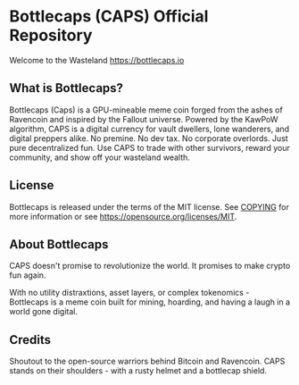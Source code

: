 Bottlecaps (CAPS) Official Repository
=====================================

Welcome to the Wasteland
https://bottlecaps.io


What is Bottlecaps?
----------------

Bottlecaps (Caps) is a GPU-mineable meme coin forged from the ashes of Ravencoin and inspired by
the Fallout universe. Powered by the KawPoW algorithm, CAPS is a digital currency for vault dwellers,
lone wanderers, and digital preppers alike. No premine. No dev tax. No corporate overlords. Just pure
decentralized fun. Use CAPS to trade with other survivors, reward your community, and show off your
wasteland wealth.


License
-------

Bottlecaps is released under the terms of the MIT license. See [COPYING](COPYING) for more
information or see https://opensource.org/licenses/MIT.


About Bottlecaps
----------------

CAPS doesn't promise to revolutionize the world. It promises to make crypto fun again.

With no utility distraxtions, asset layers, or complex tokenomics - Bottlecaps is a meme
coin built for mining, hoarding, and having a laugh in a world gone digital.


Credits
----------------

Shoutout to the open-source warriors behind Bitcoin and Ravencoin.
CAPS stands on their shoulders - with a rusty helmet and a bottlecap shield.
